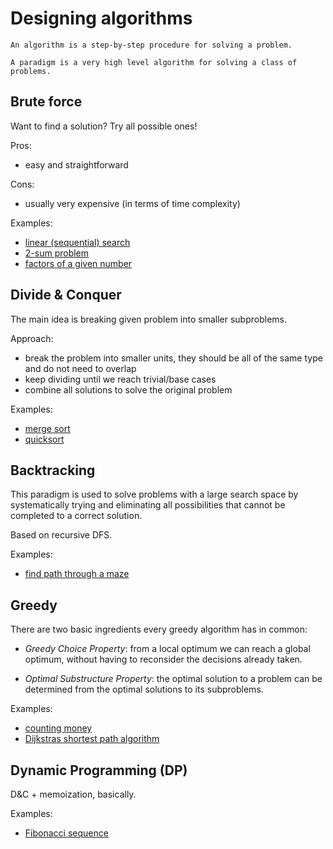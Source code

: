 # Designing algorithms

```
An algorithm is a step-by-step procedure for solving a problem.
```

```
A paradigm is a very high level algorithm for solving a class of problems.
```

## Brute force

Want to find a solution? Try all possible ones!

Pros:
- easy and straightforward

Cons:
- usually very expensive (in terms of time complexity)

Examples:
- [linear (sequential) search](code/linear-search.cpp)
- [2-sum problem](code/2-sum.cpp)
- [factors of a given number](code/number-factors.cpp)

## Divide & Conquer

The main idea is breaking given problem into smaller subproblems.

Approach:
- break the problem into smaller units, they should be all of the same type and do not need
to overlap
- keep dividing until we reach trivial/base cases
- combine all solutions to solve the original problem

Examples:
- [merge sort](code/merge-sort.cpp)
- [quicksort](code/quicksort.cpp)

## Backtracking

This paradigm is used to solve problems with a large search space by systematically trying and eliminating all possibilities that cannot be completed to a correct solution.


Based on recursive DFS.

Examples:
- [find path through a maze](code/maze.cpp)

## Greedy

There are two basic ingredients every greedy algorithm has in common:

- *Greedy Choice Property*: from a local optimum we can reach a global optimum, without having to reconsider the decisions already taken.

- *Optimal Substructure Property*: the optimal solution to a problem can be determined from the optimal solutions to its subproblems.

Examples:
- [counting money](code/money.cpp)
- [Dijkstras shortest path algorithm](code/dijkstra.cpp)

## Dynamic Programming (DP)

D&C + memoization, basically.

Examples:
- [Fibonacci sequence](code/fib.cpp)

